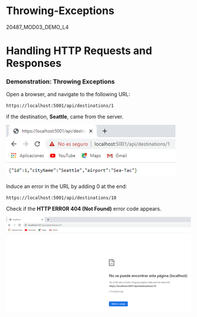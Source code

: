 # Throwing-Exceptions
20487_MOD03_DEMO_L4


# Handling HTTP Requests and Responses

### Demonstration: Throwing Exceptions

Open a browser, and navigate to the following URL:

   ```url
   https://localhost:5001/api/destinations/1
   ```

if the destination, **Seattle**, came from the server.

![20487D_Images](https://github.com/ialcaidef/Throwing-Exceptions/blob/master/Images/01.png)


Induce an error in the URL by adding 0 at the end: 

   ```url
   https://localhost:5001/api/destinations/10
   ```

Check if the **HTTP ERROR 404 (Not Found)** error code appears.

![20487D_Images](https://github.com/ialcaidef/Throwing-Exceptions/blob/master/Images/02.png)
